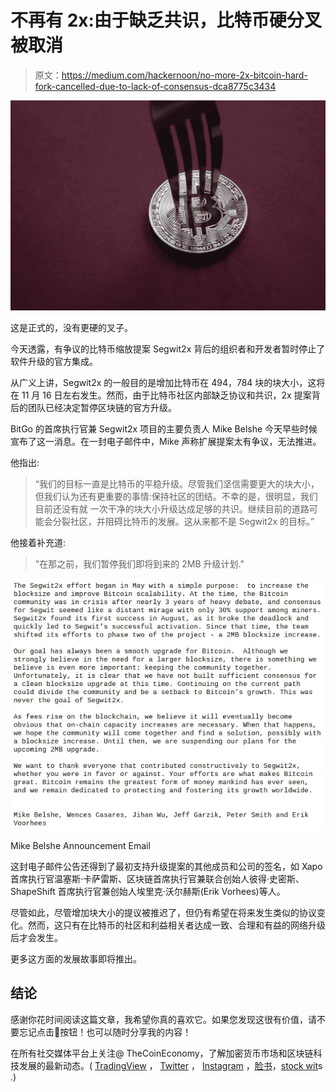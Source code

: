 # 不再有 2x:由于缺乏共识，比特币硬分叉被取消

> 原文：<https://medium.com/hackernoon/no-more-2x-bitcoin-hard-fork-cancelled-due-to-lack-of-consensus-dca8775c3434>

![](img/90b37c354aab39a51ef360abcfcdac4d.png)

这是正式的，没有更硬的叉子。

今天透露，有争议的比特币缩放提案 Segwit2x 背后的组织者和开发者暂时停止了软件升级的官方集成。

从广义上讲，Segwit2x 的一般目的是增加比特币在 494，784 块的块大小，这将在 11 月 16 日左右发生。然而，由于比特币社区内部缺乏协议和共识，2x 提案背后的团队已经决定暂停区块链的官方升级。

BitGo 的首席执行官兼 Segwit2x 项目的主要负责人 Mike Belshe 今天早些时候宣布了这一消息。在一封电子邮件中，Mike 声称扩展提案太有争议，无法推进。

他指出:

> “我们的目标一直是比特币的平稳升级。尽管我们坚信需要更大的块大小，但我们认为还有更重要的事情:保持社区的团结。不幸的是，很明显，我们目前还没有就
> 一次干净的块大小升级达成足够的共识。继续目前的道路可能会分裂社区，并阻碍比特币的发展。这从来都不是 Segwit2x 的目标。”

他接着补充道:

> "在那之前，我们暂停我们即将到来的 2MB 升级计划."

![](img/a9d42b6d63aa4839f35dcedfcb386461.png)

Mike Belshe Announcement Email

这封电子邮件公告还得到了最初支持升级提案的其他成员和公司的签名，如 Xapo 首席执行官温塞斯·卡萨雷斯、区块链首席执行官兼联合创始人彼得·史密斯、ShapeShift 首席执行官兼创始人埃里克·沃尔赫斯(Erik Vorhees)等人。

尽管如此，尽管增加块大小的提议被推迟了，但仍有希望在将来发生类似的协议变化。然而，这只有在比特币的社区和利益相关者达成一致、合理和有益的网络升级后才会发生。

更多这方面的发展故事即将推出。

## 结论

感谢你花时间阅读这篇文章，我希望你真的喜欢它。如果您发现这很有价值，请不要忘记点击👏按钮！也可以随时分享我的内容！

在所有社交媒体平台上关注@ TheCoinEconomy，了解加密货币市场和区块链科技发展的最新动态。( [TradingView](https://www.tradingview.com/u/thecoineconomy/) ， [Twitter](https://twitter.com/thecoineconomy) ， [Instagram](https://www.instagram.com/thecoineconomy/) ，[脸书](https://www.facebook.com/Thecoineconomy-353316841786257/)，[stock wit](https://stocktwits.com/TheCoinEconomy)s .)